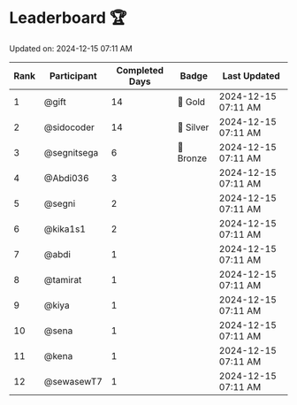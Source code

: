 # Leaderboard 🏆

Updated on: 2024-12-15 07:11 AM

| Rank | Participant       | Completed Days | Badge      | Last Updated         |
|------|-------------------|----------------|------------|----------------------|
| 1    | @gift             | 14             | 🏅 Gold     | 2024-12-15 07:11 AM |
| 2    | @sidocoder        | 14             | 🥈 Silver   | 2024-12-15 07:11 AM |
| 3    | @segnitsega       | 6              | 🥉 Bronze   | 2024-12-15 07:11 AM |
| 4    | @Abdi036          | 3              |            | 2024-12-15 07:11 AM |
| 5    | @segni            | 2              |            | 2024-12-15 07:11 AM |
| 6    | @kika1s1          | 2              |            | 2024-12-15 07:11 AM |
| 7    | @abdi             | 1              |            | 2024-12-15 07:11 AM |
| 8    | @tamirat          | 1              |            | 2024-12-15 07:11 AM |
| 9    | @kiya             | 1              |            | 2024-12-15 07:11 AM |
| 10   | @sena             | 1              |            | 2024-12-15 07:11 AM |
| 11   | @kena             | 1              |            | 2024-12-15 07:11 AM |
| 12   | @sewasewT7        | 1              |            | 2024-12-15 07:11 AM |
